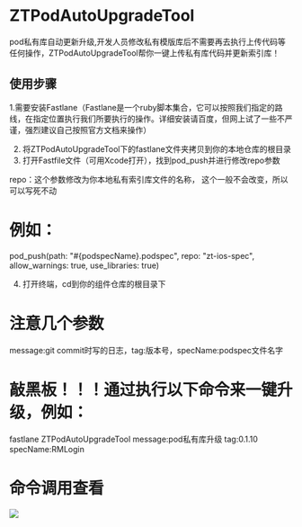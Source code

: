 # ZTPodAutoUpgradeTool
pod私有库自动更新升级,开发人员修改私有模版库后不需要再去执行上传代码等任何操作，ZTPodAutoUpgradeTool帮你一键上传私有库代码并更新索引库！

## 使用步骤

1.需要安装Fastlane（Fastlane是一个ruby脚本集合，它可以按照我们指定的路线，在指定位置执行我们所要执行的操作。详细安装请百度，但网上试了一些不严谨，强烈建议自己按照官方文档来操作）

2. 将ZTPodAutoUpgradeTool下的fastlane文件夹拷贝到你的本地仓库的根目录
3. 打开Fastfile文件（可用Xcode打开），找到pod_push并进行修改repo参数

repo：这个参数修改为你本地私有索引库文件的名称， 这个一般不会改变，所以可以写死不动
# 例如：
pod_push(path: "#{podspecName}.podspec", repo: "zt-ios-spec", allow_warnings: true, use_libraries: true)

4. 打开终端，cd到你的组件仓库的根目录下

# 注意几个参数
 message:git commit时写的日志，tag:版本号，specName:podspec文件名字

# 敲黑板！！！通过执行以下命令来一键升级，例如：
fastlane ZTPodAutoUpgradeTool message:pod私有库升级 tag:0.1.10 specName:RMLogin

# 命令调用查看
![](https://img-blog.csdnimg.cn/20190307151939975.png?x-oss-process=image/watermark,type_ZmFuZ3poZW5naGVpdGk,shadow_10,text_aHR0cHM6Ly9ibG9nLmNzZG4ubmV0L3NhY3JpZmljZTEyMw==,size_16,color_FFFFFF,t_70)

